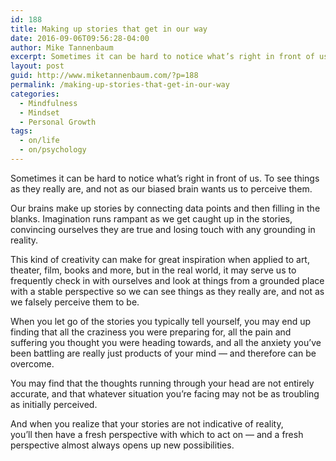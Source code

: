 ```yaml
---
id: 188
title: Making up stories that get in our way
date: 2016-09-06T09:56:28-04:00
author: Mike Tannenbaum
excerpt: Sometimes it can be hard to notice what’s right in front of us. To see things as they really are, and not as our biased brain wants us to perceive them.
layout: post
guid: http://www.miketannenbaum.com/?p=188
permalink: /making-up-stories-that-get-in-our-way
categories:
  - Mindfulness
  - Mindset
  - Personal Growth
tags:
  - on/life
  - on/psychology
---
```

Sometimes it can be hard to notice what’s right in front of us. To see things as they really are, and not as our biased brain wants us to perceive them.

Our brains make up stories by connecting data points and then filling in the blanks. Imagination runs rampant as we get caught up in the stories, convincing ourselves they are true and losing touch with any grounding in reality.

This kind of creativity can make for great inspiration when applied to art, theater, film, books and more, but in the real world, it may serve us to frequently check in with ourselves and look at things from a grounded place with a stable perspective so we can see things as they really are, and not as we falsely perceive them to be.

When you let go of the stories you typically tell yourself, you may end up finding that all the craziness you were preparing for, all the pain and suffering you thought you were heading towards, and all the anxiety you’ve been battling are really just products of your mind — and therefore can be overcome.

You may find that the thoughts running through your head are not entirely accurate, and that whatever situation you’re facing may not be as troubling as initially perceived.

And when you realize that your stories are not indicative of reality, you’ll then have a fresh perspective with which to act on — and a fresh perspective almost always opens up new possibilities.